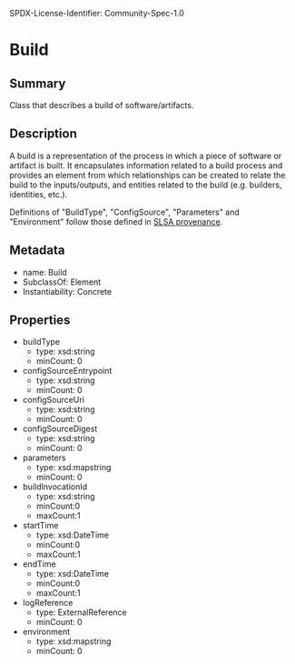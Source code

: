 SPDX-License-Identifier: Community-Spec-1.0

# Build

## Summary

Class that describes a build of software/artifacts.

## Description

A build is a representation of the process in which a piece of software or
artifact is built. It encapsulates information related to a build process and
provides an element from which relationships can be created to relate the build
to the inputs/outputs, and entities related to the build (e.g. builders,
identities, etc.).

Definitions of "BuildType", "ConfigSource", "Parameters" and "Environment" follow
those defined in [SLSA provenance](https://slsa.dev/provenance/v0.2).

<!--
The build will include relationships such as:

<Build> BUILT_BY <SPDX_Element> 
<Build> BUILD_INITIATED_BY <Subject/Actor>
<Package> BUILD_INPUT_OF <Build>
<Package> BUILD_OUTPUT_OF <Build>

For BUILT_BY:
At the moment it can point to an artifact to signify a builder, but can point
to a "Provider/Service" element in the future which can encapsulate more
details of the builder if needed.
-->

## Metadata

- name: Build
- SubclassOf: Element
- Instantiability: Concrete

## Properties

- buildType
  - type: xsd:string
  - minCount: 0
- configSourceEntrypoint
  - type: xsd:string
  - minCount: 0
- configSourceUri
  - type: xsd:string
  - minCount: 0
- configSourceDigest
  - type: xsd:string
  - minCount: 0
- parameters
  - type: xsd:map<string>string
  - minCount: 0
- buildInvocationId
  - type: xsd:string
  - minCount:0
  - maxCount:1
- startTime
  - type: xsd:DateTime
  - minCount:0
  - maxCount:1
- endTime
  - type: xsd:DateTime
  - minCount:0
  - maxCount:1
- logReference
  - type: ExternalReference
  - minCount: 0
- environment
  - type: xsd:map<string>string
  - minCount: 0
